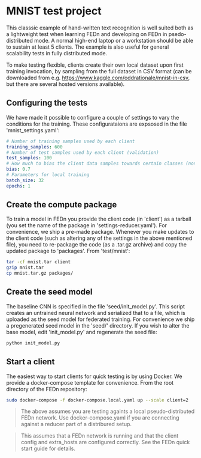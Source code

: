 # MNIST test project
This classsic example of hand-written text recognition is well suited both as a lightweight test when learning FEDn and developing on FEDn in psedo-distributed mode. A normal high-end laptop or a workstation should be able to sustain at least 5 clients. The example is also useful for general scalability tests in fully distributed mode. 

To make testing flexible, clients create their own local dataset upon first training invocation, by sampling from the full dataset in CSV format (can be downloaded from e.g. https://www.kaggle.com/oddrationale/mnist-in-csv, but there are several hosted versions available).  

## Configuring the tests
We have made it possible to configure a couple of settings to vary the conditions for the training. These configurataions are expsosed in the file 'mnist_settings.yaml': 

```yaml 
# Number of training samples used by each client
training_samples: 600
# Number of test samples used by each client (validation)
test_samples: 100
# How much to bias the client data samples towards certain classes (non-IID data partitions)
bias: 0.7
# Parameters for local training
batch_size: 32
epochs: 1
```

## Create the compute package
To train a model in FEDn you provide the client code (in 'client') as a tarball (you set the name of the package in 'settings-reducer.yaml'). For convenience, we ship a pre-made package. Whenever you make updates to the client code (such as altering any of the settings in the above mentioned file), you need to re-package the code (as a .tar.gz archive) and copy the updated package to 'packages'. From 'test/mnist':

```bash
tar -cf mnist.tar client
gzip mnist.tar
cp mnist.tar.gz packages/
```

## Create the seed model
The baseline CNN is specified in the file 'seed/init_model.py'. This script creates an untrained neural network and serialized that to a file, which is uploaded as the seed model for federated training. For convenience we ship a pregenerated seed model in the 'seed/' directory. If you wish to alter the base model, edit 'init_model.py' and regenerate the seed file:

```bash
python init_model.py 
```

## Start a client
The easiest way to start clients for quick testing is by using Docker. We provide a docker-compose template for convenience. From the root directory of the FEDn repository: 

```bash
sudo docker-compose -f docker-compose.local.yaml up --scale client=2 
```
> The above assumes you are testing againts a local pseudo-distributed FEDn network. Use docker-compose.yaml if you are connecting against a reducer part of a distribured setup.

> This assumes that a FEDn network is running and that the client config and extra_hosts are configured correctly. See the FEDn quick start guide for details.    
